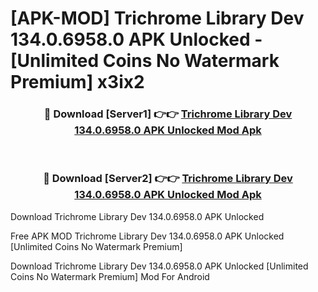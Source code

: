 # [APK-MOD] Trichrome Library Dev 134.0.6958.0 APK Unlocked - [Unlimited Coins No Watermark Premium] x3ix2



<div align="center">
<h3>🔴 Download [Server1] 👉👉 <a href="https://momento.my/?title=Trichrome_Library_Dev_134.0.6958.0_APK_Unlocked">Trichrome Library Dev 134.0.6958.0 APK Unlocked Mod Apk</a></h3><br>

<h3>🔴 Download [Server2] 👉👉 <a href="https://momento.my/?title=Trichrome_Library_Dev_134.0.6958.0_APK_Unlocked">Trichrome Library Dev 134.0.6958.0 APK Unlocked Mod Apk</a></h3>
</div>



Download Trichrome Library Dev 134.0.6958.0 APK Unlocked 

Free APK MOD Trichrome Library Dev 134.0.6958.0 APK Unlocked [Unlimited Coins No Watermark Premium]

Download Trichrome Library Dev 134.0.6958.0 APK Unlocked [Unlimited Coins No Watermark Premium] Mod For Android

